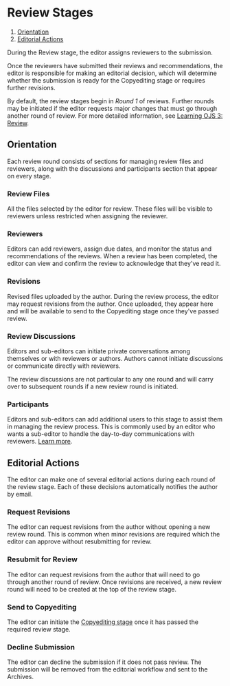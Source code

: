 # Review Stages

1. [Orientation](review#orientation)
1. [Editorial Actions](review#editorial-actions)

During the Review stage, the editor assigns reviewers to the submission.

Once the reviewers have submitted their reviews and recommendations, the editor is responsible for making an editorial decision, which will determine whether the submission is ready for the Copyediting stage or requires further revisions.

By default, the review stages begin in *Round 1* of reviews. Further rounds may be initiated if the editor requests major changes that must go through another round of review. For more detailed information, see [Learning OJS 3: Review](https://docs.pkp.sfu.ca/learning-ojs/en/editorial-workflow#review).

## <a name="orientation"></a>Orientation

Each review round consists of sections for managing review files and reviewers, along with the discussions and participants section that appear on every stage.

### <a name="review-files"></a>Review Files
All the files selected by the editor for review. These files will be visible to reviewers unless restricted when assigning the reviewer.

### <a name="reviewers"></a>Reviewers
Editors can add reviewers, assign due dates, and monitor the status and recommendations of the reviews. When a review has been completed, the editor can view and confirm the review to acknowledge that they've read it.

### <a name="revisions"></a>Revisions
Revised files uploaded by the author. During the review process, the editor may request revisions from the author. Once uploaded, they appear here and will be available to send to the Copyediting stage once they've passed review.

### <a name="discussions"></a>Review Discussions
Editors and sub-editors can initiate private conversations among themselves or with reviewers or authors. Authors cannot initiate discussions or communicate directly with reviewers.

The review discussions are not particular to any one round and will carry over to subsequent rounds if a new review round is initiated.

### <a name="participants"></a>Participants
Editors and sub-editors can add additional users to this stage to assist them in managing the review process. This is commonly used by an editor who wants a sub-editor to handle the day-to-day communications with reviewers. [Learn more](../editorial-workflow#participants).

## <a name="editorial-actions"></a>Editorial Actions
The editor can make one of several editorial actions during each round of the review stage. Each of these decisions automatically notifies the author by email.

### <a name="request-revisions"></a>Request Revisions
The editor can request revisions from the author without opening a new review round. This is common when minor revisions are required which the editor can approve without resubmitting for  review.

### <a name="new-review"></a>Resubmit for Review
The editor can request revisions from the author that will need to go through another round of review. Once revisions are received, a new review round will need to be created at the top of the review stage.

### <a name="copyediting"></a>Send to Copyediting
The editor can initiate the [Copyediting stage](copyediting) once it has passed the required review stage.

### <a name="decline"></a>Decline Submission
The editor can decline the submission if it does not pass review. The submission will be removed from the editorial workflow and sent to the Archives.